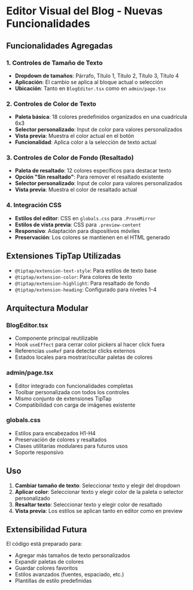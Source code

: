 # Editor Visual del Blog - Nuevas Funcionalidades

## Funcionalidades Agregadas

### 1. Controles de Tamaño de Texto
- **Dropdown de tamaños**: Párrafo, Título 1, Título 2, Título 3, Título 4
- **Aplicación**: El cambio se aplica al bloque actual o selección
- **Ubicación**: Tanto en `BlogEditor.tsx` como en `admin/page.tsx`

### 2. Controles de Color de Texto
- **Paleta básica**: 18 colores predefinidos organizados en una cuadrícula 6x3
- **Selector personalizado**: Input de color para valores personalizados
- **Vista previa**: Muestra el color actual en el botón
- **Funcionalidad**: Aplica color a la selección de texto actual

### 3. Controles de Color de Fondo (Resaltado)
- **Paleta de resaltado**: 12 colores específicos para destacar texto
- **Opción "Sin resaltado"**: Para remover el resaltado existente
- **Selector personalizado**: Input de color para valores personalizados
- **Vista previa**: Muestra el color de resaltado actual

### 4. Integración CSS
- **Estilos del editor**: CSS en `globals.css` para `.ProseMirror`
- **Estilos de vista previa**: CSS para `.preview-content`
- **Responsivo**: Adaptación para dispositivos móviles
- **Preservación**: Los colores se mantienen en el HTML generado

## Extensiones TipTap Utilizadas
- `@tiptap/extension-text-style`: Para estilos de texto base
- `@tiptap/extension-color`: Para colores de texto
- `@tiptap/extension-highlight`: Para resaltado de fondo
- `@tiptap/extension-heading`: Configurado para niveles 1-4

## Arquitectura Modular

### BlogEditor.tsx
- Componente principal reutilizable
- Hook `useEffect` para cerrar color pickers al hacer click fuera
- Referencias `useRef` para detectar clicks externos
- Estados locales para mostrar/ocultar paletas de colores

### admin/page.tsx
- Editor integrado con funcionalidades completas
- Toolbar personalizada con todos los controles
- Mismo conjunto de extensiones TipTap
- Compatibilidad con carga de imágenes existente

### globals.css
- Estilos para encabezados H1-H4
- Preservación de colores y resaltados
- Clases utilitarias modulares para futuros usos
- Soporte responsivo

## Uso

1. **Cambiar tamaño de texto**: Seleccionar texto y elegir del dropdown
2. **Aplicar color**: Seleccionar texto y elegir color de la paleta o selector personalizado
3. **Resaltar texto**: Seleccionar texto y elegir color de resaltado
4. **Vista previa**: Los estilos se aplican tanto en editor como en preview

## Extensibilidad Futura

El código está preparado para:
- Agregar más tamaños de texto personalizados
- Expandir paletas de colores
- Guardar colores favoritos
- Estilos avanzados (fuentes, espaciado, etc.)
- Plantillas de estilo predefinidas
